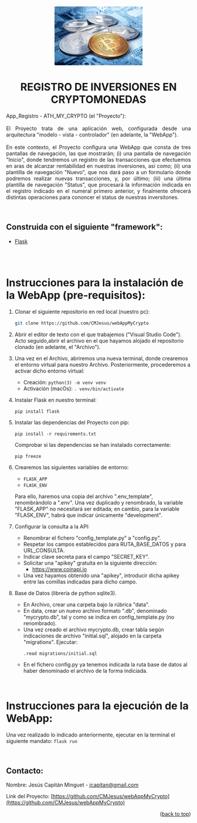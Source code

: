 <div id="top"></div>

<!-- PROJECT LOGO -->
<br />
<div align="center">
  <a href="https://github.com/CMJesus/webAppMyCrypto">
    <img src="appRegistro/static/broker.jpeg" alt="Logo" width="240" height="160">
  </a>

<!-- PROJECT DESCRIPTION -->
<h1 align="center">REGISTRO DE INVERSIONES EN CRYPTOMONEDAS</h1>
  <p align="justify">
    App_Registro - ATH_MY_CRYPTO (el "Proyecto"):
    <br />
    <br />
    El Proyecto trata de una aplicación web, configurada desde una arquitectura "modelo - vista - controlador" (en adelante, la "WebApp").
    <br />
    <br />
    En este contexto, el Proyecto configura una WebApp que consta de tres pantallas de navegación, las que mostrarán; (i) una pantalla de navegación "Inicio", donde tendremos un registro de las transacciones que efectuemos en aras de alcanzar rentabilidad en nuestras inversiones, así como; (ii) una plantilla de navegación "Nuevo", que nos dará paso a un formulario donde podremos realizar nuevas transacciones, y, por último; (iii) una última plantilla de navegación "Status", que procesará la información indicada en el registro indicado en el numeral primero anterior, y finalmente ofrecerá distintas operaciones para cononcer el status de nuestras inversitones.     
  </p>
  <br />
</div>

<!-- TECHNICAL DESCRIPTION -->
## Construida con el siguiente "framework":
* [Flask](https://flask.palletsprojects.com/en/2.0.x/) 

<br />
<br />

# Instrucciones para la instalación de la WebApp (pre-requisitos):

1. Clonar el siguiente repositorio en red local (nuestro pc):
    ```sh
    git clone https://github.com/CMJesus/webAppMyCrypto
    ```

2. Abrir el editor de texto con el que trabajemos ("Visual Studio Code"). Acto seguido,abrir el archivo en el que hayamos alojado el repositorio clonado (en adelante, el "Archivo").

3. Una vez en el Archivo, abriremos una nueva terminal, donde crearemos el entorno virtual para nuestro Archivo. Posteriormente, procederemos a activar dicho entorno virtual:
    - Creación: ```python(3) -m venv venv```
    - Activación (macOs): ```. venv/bin/activate```

3. Instalar Flask en nuestro terminal:
    ```
    pip install flask
    ```

6. Instalar las dependencias del Proyecto con pip:
    ```
    pip install -r requirements.txt
    ```

    Comprobar si las dependencias se han instalado correctamente:
    ```
    pip freeze
    ```

5. Crearemos las siguientes variables de entorno:
    - ```FLASK_APP```
    - ```FLASK_ENV```
    
    Para ello, haremos una copia del archivo ".env_template", renombrándolo a ".env". Una vez duplicado y renombrado, la variable "FLASK_APP" no necesitará ser editada; en cambio, para la variable "FLASK_ENV", habrá que indicar únicamente "development".

6. Configurar la consulta a la API:
    - Renombrar el fichero "config_template.py" a "config.py".
    - Respetar los campos establecidos para RUTA_BASE_DATOS y para URL_CONSULTA.
    - Indicar clave secreta para el campo "SECRET_KEY".
    - Solicitar una "apikey" gratuita en la siguiente dirección:
        * https://www.coinapi.io
    - Una vez hayamos obtenido una "apikey", introducir dicha apikey entre las comillas indicadas para dicho campo. 

7. Base de Datos (librería de python sqlite3).
    - En Archivo, crear una carpeta bajo la rúbrica "data".
    - En data, crear un nuevo archivo formato ".db", denominado "mycrypto.db", tal y como se indica en config_template.py (no renombrado).
    - Una vez creado el archivo mycrypto.db, crear tabla según indicaciones de archivo "initial.sql", alojado en la carpeta "migrations". Ejecutar:
        ```
        .read migrations/initial.sql
        ```
    - En el fichero config.py ya tenemos indicada la ruta base de datos al haber denominado el archivo de la forma indiciada.

<br />

# Instrucciones para la ejecución de la WebApp:
Una vez realizado lo indicado anteriormente, ejecutar en la terminal el siguiente mandato: ```flask run```

<br />

<!-- CONTACT -->
## Contacto:

Nombre: Jesús Capitán Minguet - jcapitan@gmail.com

Link del Proyecto: [https://github.com/CMJesus/webAppMyCrypto](https://github.com/CMJesus/webAppMyCrypto)

<p align="right">(<a href="#top">back to top</a>)</p>